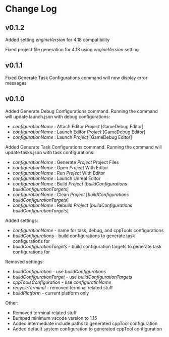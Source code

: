 Change Log
==========
v0.1.2
------
Added setting *engineVersion* for 4.18 compatibility

Fixed project file generation for 4.18 using *engineVersion* setting

v0.1.1
------
Fixed Generate Task Configurations command will now display error messages

v0.1.0
------

Added Generate Debug Configurations command. Running the command will update launch.json with debug configurations: 
* *configurationName* : Attach Editor *Project* [GameDebug Editor]
* *configurationName* : Launch Editor *Project* [GameDebug Editor]
* *configurationName* : Launch *Project* [GameDebug Editor]

Added Generate Task Configurations command. Running the command will update tasks.json with task configurations:
* *configurationName* : Generate *Project* Project Files
* *configurationName* : Open *Project* With Editor
* *configurationName* : Run *Project* With Editor
* *configurationName* : Launch Unreal Editor
* *configurationName* : Build *Project* [*buildConfigurations* *buildConfigurationTargets*]
* *configurationName* : Clean *Project* [*buildConfigurations* *buildConfigurationTargets*]
* *configurationName* : Rebuild *Project* [*buildConfigurations* *buildConfigurationTargets*]

Added settings:
* *configurationName* - name for task, debug, and cppTools configurations
* *buildConfigurations* - build configurations to generate task configurations for
* *buildConfigurationTargets* - build configuration targets to generate task configurations for

Removed settings:
* *buildConfiguration* - use *buildConfigurations*
* *buildConfigurationTarget* - use *buildConfigurationTargets*
* *cppToolsConfiguration* - use *configuratinName*
* *recycleTerminal* - removed terminal related stuff
* *buildPlatform* - current platform only

Other:
* Removed terminal related stuff
* Bumped minimum vscode version to 1.15
* Added intermediate include paths to generated cppTool configuration
* Added default system configuration to generated cppTool configuration

